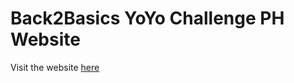 # Back2Basics YoYo Challenge PH Website

Visit the website <a href="https://b2basicsyoyoph.github.io/Back2Basics-YoYo-Challenge-PH2/" target="_blank">here</a>

